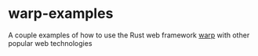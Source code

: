 # warp-examples

A couple examples of how to use the Rust web framework [warp](https://github.com/seanmonstar/warp) with other popular web technologies